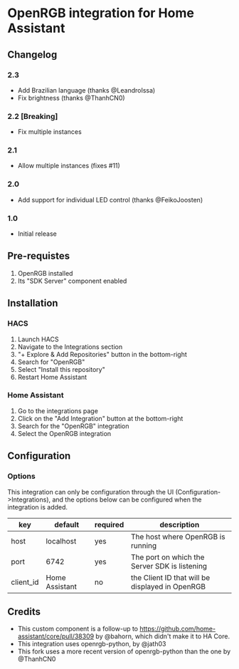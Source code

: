 # OpenRGB integration for Home Assistant

## Changelog

### 2.3

- Add Brazilian language (thanks @LeandroIssa)
- Fix brightness (thanks @ThanhCN0)

### 2.2 [Breaking]

- Fix multiple instances

### 2.1

- Allow multiple instances (fixes #11)

### 2.0

- Add support for individual LED control (thanks @FeikoJoosten)

### 1.0

- Initial release

## Pre-requistes

1. OpenRGB installed
1. Its "SDK Server" component enabled

## Installation

### HACS

1. Launch HACS
1. Navigate to the Integrations section
1. "+ Explore & Add Repositories" button in the bottom-right
1. Search for "OpenRGB"
1. Select "Install this repository"
1. Restart Home Assistant

### Home Assistant

1. Go to the integrations page
1. Click on the "Add Integration" button at the bottom-right
1. Search for the "OpenRGB" integration
1. Select the OpenRGB integration

## Configuration

### Options

This integration can only be configuration through the UI (Configuration->Integrations), and the options below can be configured when the integration is added.

| key       | default        | required | description                                     |
| --------- | -------------- | -------- | ----------------------------------------------- |
| host      | localhost      | yes      | The host where OpenRGB is running               |
| port      | 6742           | yes      | The port on which the Server SDK is listening   |
| client_id | Home Assistant | no       | the Client ID that will be displayed in OpenRGB |

## Credits

- This custom component is a follow-up to https://github.com/home-assistant/core/pull/38309 by @bahorn, which didn't make it to HA Core.  
- This integration uses openrgb-python, by @jath03
- This fork uses a more recent version of openrgb-python than the one by @ThanhCN0